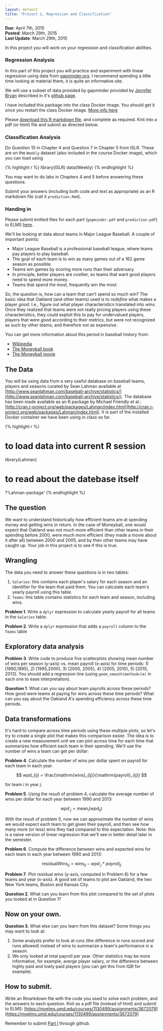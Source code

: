 ```yaml
---
layout: default
title: "Project 2, Regression and Classification"
---
```


**Due**: April 7th, 2015  
**Posted**: March 29th, 2015  
**Last Update**: March 29th, 2015  

In this project you will work on your regression and classification
abilities.


### Regression Analysis

In this part of this project you will practice and experiment with linear regression using
data from [gapminder.org](http://gapminder.org). I recommend spending a little time looking at material there, it is quite an informative site. 

We will use a subset of data provided by gapminder provided by [Jennifer Bryan](http://www.stat.ubc.ca/~jenny/) described in it's [github page](https://github.com/jennybc/gapminder).

I have included this package into the class Docker image. You should get it once you restart the class Docker image. [More info here](http://cbcb.umd.edu/~hcorrada/IntroDataSci/resources.html)

Please [download this R markdown file](gapminder.Rmd), and complete as
required. Knit into a pdf (or html) file and submit as directed below.

### Classification Analysis

Do Question 10 in Chapter 4 and Question 7 in Chapter 5 from
ISLR. These are on the `Weekly` dataset (also
included in the course Docker image), which you can load using

{% highlight r %}
library(ISLR)
data(Weekly)
{% endhighlight %}

You may want to do labs in Chapters 4 and 5 before answering these
questions.

Submit your answers (including both code and text as appropriate) as
an R markdown file (call it `prediction.Rmd`).

### Handing in

Please submit knitted files for each part (`gapminder.pdf` and
`prediction.pdf`) to ELMS
[here](https://myelms.umd.edu/courses/1130499/assignments/3691353).





We'll be looking at data about teams in Major League Baseball. A couple of important points:

- Major League Baseball is a professional baseball league, where teams pay players to play baseball.
- The goal of each team is to win as many games out of a 162 game season as possible.
- Teams win games by scoring more runs than their adversary.
- In principle, better players are costlier, so teams that want good players need to spend more money.
- Teams that spend the most, frequently win the most.

So, the question is, how can a team that can't spend so much win? The basic idea that Oakland (and other teams) 
used is to *redefine* what makes a player *good*. I.e., figure out what player characteristics translated into *wins*. Once they
realized that teams were not really pricing players using these characteristics, they could exploit this to pay for undervalued players,
players that were *good* according to their metrics, but were not recognized as such by other teams, and therefore not as expensive.

You can get more information about this period in baseball history from: 

- [Wikipedia](http://en.wikipedia.org/wiki/Moneyball)  
- [The Moneyball book](http://www.amazon.com/Moneyball-The-Winning-Unfair-Game/dp/0393324818)  
- [The Moneyball movie](http://www.imdb.com/title/tt1210166/)  

## The Data

You will be using data from a very useful database on baseball teams, players and seasons curated by Sean Lahman available at [http://www.seanlahman.com/baseball-archive/statistics/](http://www.seanlahman.com/baseball-archive/statistics/). The database has been made available as an R package by Michael Friendly et al.: [http://cran.r-project.org/web/packages/Lahman/index.html](http://cran.r-project.org/web/packages/Lahman/index.html). It is part of the installed Docker container we have been using in class so far. 


{% highlight r %}
# to load data into current R session
library(Lahman)

# to read about the datebase itself
?'Lahman-package'
{% endhighlight %}

## The question

We want to understand historically how efficient teams are at spending money and getting wins in return. In the case of Moneyball, one would expect that Oakland was not much more efficient than other teams in their spending before 2000, were much more efficient (they made a movie about it after all) between 2000 and 2005, and by then other teams may have caught up. Your job in this project is to see if this is true.

## Wrangling

The data you need to answer these questions is in two tables:

1. `Salaries`: this contains each player's salary for each season and an identifier for the team that paid them. You can calculate each team's yearly payroll using this table.
2. `Teams`: this table contains statistics for each team and season, including wins.

**Problem 1**. Write a `dplyr` expression to calculate yearly payroll for all teams in the `Salaries` table.

**Problem 2**. Write a `dplyr` expression that adds a `payroll` column to the `Teams` table 


## Exploratory data analysis

**Problem 3**. Write code to produce five scatterplots showing mean number of wins per season (y-axis) vs. mean payroll (x-axis) for time periods: 1) [1990,1995), 2) [1995,2000), 3) [2000, 2005), 4) [2005, 2010), 5) [2010, 2013]. You should add a regression line (using `geom_smooth(method=lm)` in each one to ease interpretation).

**Question 1**. What can you say about team payrolls across these periods? How good were teams at paying for wins across these time periods? What can you say about the Oakland A's spending efficiency across these time periods.

## Data transformations

It's hard to compare across time periods using these multiple plots, so let's try to create a single plot that makes this comparison easier. The idea is to create a new measurement unit we can plot across time for each time that summarizes how efficient each team in their spending. We'll use the number of wins a team can get per dollar:

**Problem 4**. Calculate the number of wins per dollar spent on payroll for each team in each year.

$$
wpd_{ij} = \frac{\mathrm{wins}_{ij}}{\mathrm{payroll}_{ij}}
$$

for team $i$ in year $j$.

**Problem 5**. Using the result of problem 4, calculate the average number of wins per dollar for each year between 1990 and 2013:

$$
wpd_{.j} = \mathrm{mean}_i (wpd_{ij})
$$

With the result of problem 5, now we can approximate the number of wins we would expect each team to get given their payroll, and then see how many more (or less) wins they had compared to this expectation. Note: this is a naive version of linear regression that we'll see in better detail later in the semester.

**Problem 6**. Compute the difference between wins and expected wins for each team in each year between 1990 and 2013:

$$
\mathrm{residualWins}_{ij} = \mathrm{wins}_{ij} - wpd_{. j} * payroll_{ij}
$$

**Problem 7**. Plot residual wins (y-axis, computed in Problem 6) for a few teams and year (x-axis). A good set of teams to plot are Oakland, the two New York teams, Boston and Kansas City.

**Question 2**. What can you learn from this plot compared to the set of plots you looked at in Question 1?

## Now on your own.

**Question 3**. What else can you learn from this dataset? Some things you may want to look at:

1. Some analysts prefer to look at runs (the difference in runs scored and runs allowed) instead of wins to summarize a team's performance in a season.
2. We only looked at total payroll per year. Other statistics may be more informative, for example, averge player salary, or the difference between highly paid and lowly paid players (you can get this from IQR for example).

## How to submit.

Write an Rmarkdown file with the code you used to solve each problem,
and the answers to each question. Knit as a pdf file (instead of html)
and submit to ELMS: [https://myelms.umd.edu/courses/1130499/assignments/3672079](https://myelms.umd.edu/courses/1130499/assignments/3672079)


Remember to submit [Part I](homeworks/hw1_part1.html) through github.
